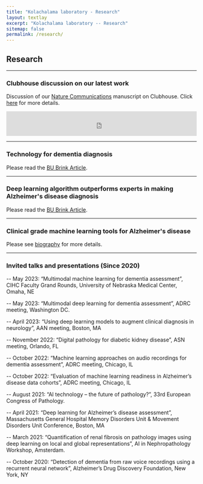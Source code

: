 ```yaml
---
title: "Kolachalama laboratory - Research"
layout: textlay
excerpt: "Kolachalama laboratory -- Research"
sitemap: false
permalink: /research/
---
```


## Research

---
### Clubhouse discussion on our latest work 
Discussion of our [Nature Communications](https://doi.org/10.1038/s41467-022-31037-5) manuscript on Clubhouse. Click [here](https://www.clubhouse.com/room/PN9Rgp66?utm_medium=ch_room_xerc&utm_campaign=j24X6ivwc0EnmCitvMfvdw-349164) for more details.

<div class="image">
  <iframe src="https://www.clubhouse.com/room/PN9Rgp66?utm_medium=ch_room_xerc&utm_campaign=j24X6ivwc0EnmCitvMfvdw-349164" frameborder="0" width="100%" height="65px" allow="accelerometer; autoplay; encrypted-media; gyroscope; picture-in-picture" allowfullscreen></iframe>
</div>

---
### Technology for dementia diagnosis
Please read the [BU Brink Article](https://www.bu.edu/articles/2022/two-technologies-that-can-make-diagnosing-dementia-easier-for-doctors-and-patients/).

---
### Deep learning algorithm outperforms experts in making Alzheimer's disease diagnosis 
Please read the [BU Brink Article](https://www.bu.edu/articles/2020/deep-learning-algorithm-outperforms-experts-in-making-alzheimers-diagnosis/).

---
### Clinical grade machine learning tools for Alzheimer's disease 
Please see [biography](https://tofflertrust.org/dr-vijaya-kolachalama/) for more details.

---
### Invited talks and presentations (Since 2020)

-- May 2023: “Multimodal machine learning for dementia assessment”, CIHC Faculty Grand Rounds, University of Nebraska Medical Center, Omaha, NE

-- May 2023: “Multimodal deep learning for dementia assessment”, ADRC meeting, Washington DC.

-- April 2023: “Using deep learning models to augment clinical diagnosis in neurology”, AAN meeting, Boston, MA

-- November 2022: “Digital pathology for diabetic kidney disease”, ASN meeting, Orlando, FL

-- October 2022: “Machine learning approaches on audio recordings for dementia assessment”, ADRC meeting, Chicago, IL

-- October 2022: “Evaluation of machine learning readiness in Alzheimer’s disease data cohorts”, ADRC meeting, Chicago, IL

-- August 2021: “AI technology – the future of pathology?”, 33rd European Congress of Pathology.

-- April 2021: “Deep learning for Alzheimer’s disease assessment”, Massachusetts General Hospital Memory Disorders Unit & Movement Disorders Unit Conference, Boston, MA

-- March 2021: “Quantification of renal fibrosis on pathology images using deep learning on local and global representations”, AI in Nephropathology Workshop, Amsterdam.

-- October 2020: “Detection of dementia from raw voice recordings using a recurrent neural network”, Alzheimer’s Drug Discovery Foundation, New York, NY














